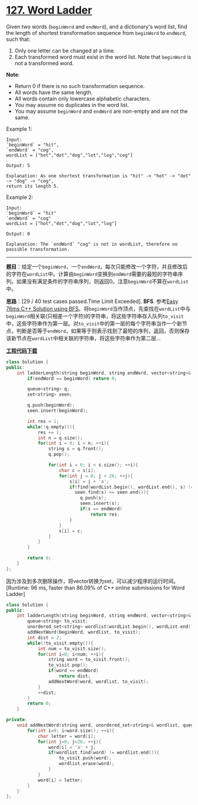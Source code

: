 # [127. Word Ladder](https://leetcode.com/problems/word-ladder/)

Given two words (`beginWord` and `endWord`), and a dictionary's word list, find the length of shortest transformation sequence from `beginWord` to `endWord`, such that:

1. Only one letter can be changed at a time.
2. Each transformed word must exist in the word list. Note that `beginWord` is not a transformed word.

**Note**:

- Return 0 if there is no such transformation sequence.
- All words have the same length.
- All words contain only lowercase alphabetic characters.
- You may assume no duplicates in the word list.
- You may assume `beginWord` and `endWord` are non-empty and are not the same.

Example 1:

    Input:
    `beginWord` = "hit",
    `endWord` = "cog",
    wordList = ["hot","dot","dog","lot","log","cog"]

    Output: 5

    Explanation: As one shortest transformation is "hit" -> "hot" -> "dot" -> "dog" -> "cog",
    return its length 5.

Example 2:

    Input:
    `beginWord` = "hit"
    `endWord` = "cog"
    wordList = ["hot","dot","dog","lot","log"]

    Output: 0

    Explanation: The `endWord` "cog" is not in wordList, therefore no possible transformation.

-----

**题目**：给定一个`beginWord`，一个`endWord`，每次只能修改一个字符，并且修改后的字符在`wordList`中。计算由`beginWord`变换到`endWord`需要的最短的字符串序列。如果没有满足条件的字符串序列，则返回0。注意`beginWord`不算在`wordList`中。

**思路**：[29 / 40 test cases passed.Time Limit Exceeded]. **BFS**. 参考[Easy 76ms C++ Solution using BFS](https://leetcode.com/problems/word-ladder/discuss/40707/Easy-76ms-C%2B%2B-Solution-using-BFS)。将`beginWord`当作顶点，先查找在`wordList`中与`beginWord`相关联(只相差一个字符)的字符串，将这些字符串存入队列`to_visit`中，这些字符串作为第一层。对`to_visit`中的第一层的每个字符串当作一个新节点，判断是否等于`endWord`，如果等于则表示找到了最短的序列，返回，否则保存该新节点在`wordList`中相关联的字符串，将这些字符串作为第二层...

[**工程代码下载**]()

```cpp
class Solution {
public:
    int ladderLength(string beginWord, string endWord, vector<string>& wordList) {
        if(endWord == beginWord) return 0;

        queue<string> q;
        set<string> seen;

        q.push(beginWord);
        seen.insert(beginWord);

        int res = 1;
        while(!q.empty()){
            res += 1;
            int n = q.size();
            for(int i = 0; i < n; ++i){
                string s = q.front();
                q.pop();

                for(int i = 0; i < s.size(); ++i){
                    char c = s[i];
                    for(int j = 0; j < 26; ++j){
                        s[i] = j + 'a';
                        if(find(wordList.begin(), wordList.end(), s) != wordList.end() &&
                          seen.find(s) == seen.end()){
                            q.push(s);
                            seen.insert(s);
                            if(s == endWord)
                                return res;
                        }
                    }
                    s[i] = c;
                }
            }
        }

        return 0;
    }
};
```

因为涉及到多次删除操作，将vector转换为set，可以减少程序的运行时间。[Runtime: 96 ms, faster than 86.09% of C++ online submissions for Word Ladder]

```cpp
class Solution {
public:
    int ladderLength(string beginWord, string endWord, vector<string>& wordList) {
        queue<string> to_visit;
        unordered_set<string> wordlist(wordList.begin(), wordList.end());
        addNextWord(beginWord, wordlist, to_visit);
        int dist = 2;
        while(!to_visit.empty()){
            int num = to_visit.size();
            for(int i=0; i<num; ++i){
                string word = to_visit.front();
                to_visit.pop();
                if(word == endWord)
                    return dist;
                addNextWord(word, wordlist, to_visit);
            }
            ++dist;
        }
        return 0;
    }

private:
    void addNextWord(string word, unordered_set<string>& wordlist, queue<string>& to_visit){
        for(int i=0; i<word.size(); ++i){
            char letter = word[i];
            for(int j=0; j<26; ++j){
                word[i] = 'a' + j;
                if(wordlist.find(word) != wordlist.end()){
                    to_visit.push(word);
                    wordlist.erase(word);
                }
            }
            word[i] = letter;
        }
    }
};
```
